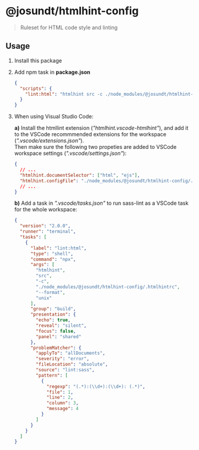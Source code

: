 # @josundt/htmlhint-config #

> Ruleset for HTML code style and linting

## Usage ##
1. Install this package 

2. Add npm task in **package.json**
    ```json
    {
      "scripts": {
        "lint:html": "htmlhint src -c ./node_modules/@josundt/htmlhint-config/.htmlhintrc --format unix"
      }
    }
    ```

3. When using Visual Studio Code:  

    __a)__ Install the htmllint extension (_"htmlhint.vscode-htmlhint"_), and add it
       to the VSCode recommmended extensions for the workspace (_".vscode/extensions.json"_).  
       Then make sure the following two propeties are added to VSCode workspace settings 
       (_".vscode/settings.json"_):
    ```json
    {
      // ...
      "htmlhint.documentSelector": ["html", "ejs"],
      "htmlhint.configFile": "./node_modules/@josundt/htmlhint-config/.htmlhintrc",
      // ...
    }
    ``` 

    __b)__ Add a task in _".vscode/tasks.json"_ to run sass-lint as a VSCode task for the
       whole workspace:
    ```json
    {
      "version": "2.0.0",
      "runner": "terminal",
      "tasks": [
        {
          "label": "lint:html",
          "type": "shell",
          "command": "npx",
          "args": [
            "htmlhint",
            "src",
            "-c",
            "./node_modules/@josundt/htmlhint-config/.htmlhintrc",
            "--format",
            "unix"
          ],
          "group": "build",
          "presentation": {
            "echo": true,
            "reveal": "silent",
            "focus": false,
            "panel": "shared"
          },
          "problemMatcher": {
            "applyTo": "allDocuments",
            "severity": "error",
            "fileLocation": "absolute",
            "source": "lint:sass",
            "pattern": [
              {
                "regexp": "(.*):(\\d+):(\\d+): (.*)",
                "file": 1,
                "line": 2,
                "column": 3,
                "message": 4
              }
            ]
          }
        }
      ]
    }
    ```
